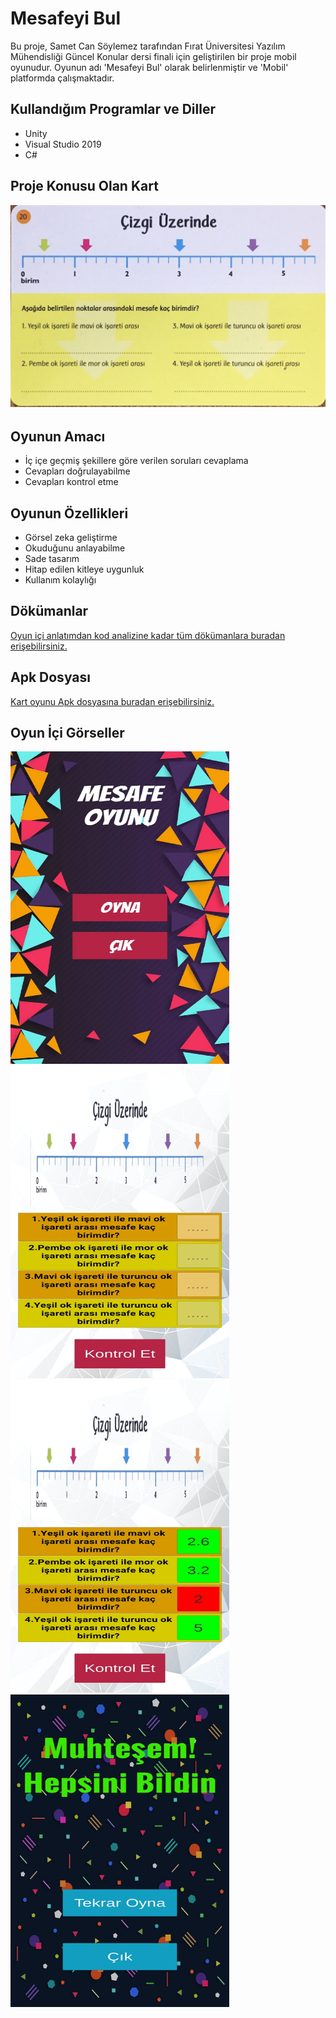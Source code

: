 # Mesafeyi Bul

Bu proje, Samet Can Söylemez tarafından Fırat Üniversitesi Yazılım Mühendisliği Güncel Konular dersi finali için geliştirilen bir proje mobil oyunudur. Oyunun adı 'Mesafeyi Bul' olarak belirlenmiştir ve 'Mobil' platformda çalışmaktadır.

## Kullandığım Programlar ve Diller

* Unity
* Visual Studio 2019
* C#

## Proje Konusu Olan Kart

 ![Kart Resimi](Card.png)

## Oyunun Amacı
* İç içe geçmiş şekillere göre verilen soruları cevaplama
* Cevapları doğrulayabilme
* Cevapları kontrol etme

## Oyunun Özellikleri
* Görsel zeka geliştirme
* Okuduğunu anlayabilme
* Sade tasarım
* Hitap edilen kitleye uygunluk
* Kullanım kolaylığı

## Dökümanlar
[Oyun içi anlatımdan kod analizine kadar tüm dökümanlara buradan erişebilirsiniz.](Dokumantasyon)

## Apk Dosyası
[Kart oyunu Apk dosyasına buradan erişebilirsiniz.](KartOyunuApk.zip)
## Oyun İçi Görseller
<img src="1.jpg" alt="Resim 1" width="350" height="500" style="margin-right: 20px;"> <img src="2.jpg" alt="Resim 2" width="350" height="500">
<br>
<img src="3.jpg" alt="Resim 3" width="350" height="500" style="margin-right: 20px;"> <img src="4.jpg" alt="Resim 4" width="350" height="500">
